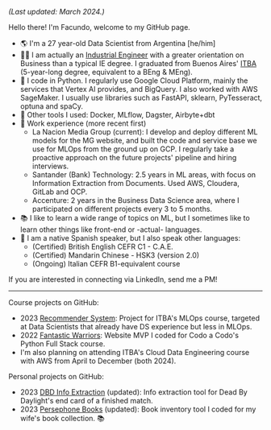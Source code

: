 *(Last updated: March 2024.)*

Hello there! I'm Facundo, welcome to my GitHub page.
- 🌎 I'm a 27 year-old Data Scientist from Argentina [he/him]
- 👨‍🎓 I am actually an [Industrial Engineer](https://www.itba.edu.ar/en/undergraduate-courses/industrial-engineering/) with a greater orientation on Business than a typical IE degree. I graduated from Buenos Aires' [ITBA](https://www.itba.edu.ar/en/) (5-year-long degree, equivalent to a BEng & MEng).
- 🐍 I code in Python. I regularly use Google Cloud Platform, mainly the services that Vertex AI provides, and BigQuery. I also worked with AWS SageMaker. I usually use libraries such as FastAPI, sklearn, PyTesseract, optuna and spaCy.
- 🔨 Other tools I used: Docker, MLflow, Dagster, Airbyte+dbt
- 💼 Work experience (more recent first)
  - La Nacion Media Group (current): I develop and deploy different ML models for the MG website, and built the code and service base we use for MLOps from the ground up on GCP. I regularly take a proactive approach on the future projects' pipeline and hiring interviews.
  - Santander (Bank) Technology: 2.5 years in ML areas, with focus on Information Extraction from Documents. Used AWS, Cloudera, GitLab and OCP.
  - Accenture: 2 years in the Business Data Science area, where I participated on different projects every 3 to 5 months.
- 📚 I like to learn a wide range of topics on ML, but I sometimes like to learn other things like front-end or -actual- languages.
- 🎌 I am a native Spanish speaker, but I also speak other languages:
  - (Certified) British English CEFR C1 - C.A.E.
  - (Certified) Mandarin Chinese - HSK3 (version 2.0)
  - (Ongoing) Italian CEFR B1-equivalent course

If you are interested in connecting via LinkedIn, send me a PM!

---

Course projects on GitHub:
- 2023 [Recommender System](https://github.com/trOOnies/recommender_system): Project for ITBA's MLOps course, targeted at Data Scientists that already have DS experience but less in MLOps.
- 2022 [Fantastic Warriors](https://github.com/trOOnies/fantasticwarriors): Website MVP I coded for Codo a Codo's Python Full Stack course.
- I'm also planning on attending ITBA's Cloud Data Engineering course with AWS from April to December (both 2024).

Personal projects on GitHub:
- 2023 [DBD Info Extraction](https://github.com/trOOnies/dbd_info_extraction) (updated): Info extraction tool for Dead By Daylight's end card of a finished match.
- 2023 [Persephone Books](https://github.com/trOOnies/persephone_books) (updated): Book inventory tool I coded for my wife's book collection. 📚
